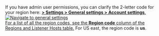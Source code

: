 If you have admin user permissions, you can clarify the 2-letter code for your region here: <a href="https://app.logz.io/#/dashboard/settings/general" target ="_blank"> **<i class="li li-gear"></i> > Settings > General settings > Account settings**.
    ![Navigate to general settings](https://dytvr9ot2sszz.cloudfront.net/logz-docs/distributed-tracing/general-settings.png) 
<br>
For a list of all the region codes, see the **Region code** column of the <a href="/user-guide/accounts/account-region.html#available-regions" target ="_blank"> Regions and Listener Hosts table.</a>  For US east, the region code is **us**. 